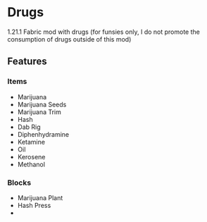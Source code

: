 # Drugs
1.21.1 Fabric mod with drugs (for funsies only, I do not promote the consumption of drugs outside of this mod)
## Features
### Items

- Marijuana
- Marijuana Seeds
- Marijuana Trim
- Hash
- Dab Rig
- Diphenhydramine
- Ketamine
- Oil
- Kerosene
- Methanol

### Blocks

- Marijuana Plant
- Hash Press
- 